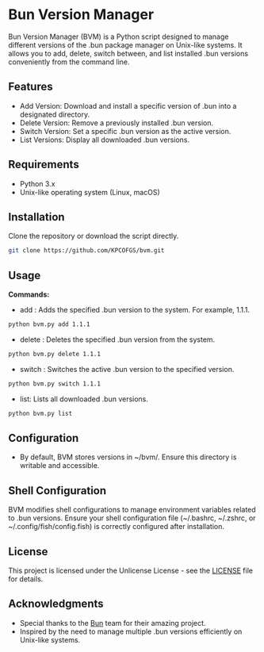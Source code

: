 # Bun Version Manager

Bun Version Manager (BVM) is a Python script designed to manage different versions of the .bun package manager on Unix-like systems. It allows you to add, delete, switch between, and list installed .bun versions conveniently from the command line.

## Features
* Add Version: Download and install a specific version of .bun into a designated directory.
* Delete Version: Remove a previously installed .bun version.
* Switch Version: Set a specific .bun version as the active version.
* List Versions: Display all downloaded .bun versions.
## Requirements
* Python 3.x
* Unix-like operating system (Linux, macOS)
## Installation

Clone the repository or download the script directly.
```bash
git clone https://github.com/KPCOFGS/bvm.git
```
## Usage
**Commands:**
* add <version>: Adds the specified .bun version to the system. For example, 1.1.1.
```bash
python bvm.py add 1.1.1
```
* delete <version>: Deletes the specified .bun version from the system.
```bash
python bvm.py delete 1.1.1
```
* switch <version>: Switches the active .bun version to the specified version.
```bash
python bvm.py switch 1.1.1
```
* list: Lists all downloaded .bun versions.
```bash
python bvm.py list
```
## Configuration
* By default, BVM stores versions in ~/bvm/. Ensure this directory is writable and accessible.
## Shell Configuration

BVM modifies shell configurations to manage environment variables related to .bun versions. Ensure your shell configuration file (~/.bashrc, ~/.zshrc, or ~/.config/fish/config.fish) is correctly configured after installation.

## License
This project is licensed under the Unlicense License - see the [LICENSE](LICENSE) file for details.

## Acknowledgments
* Special thanks to the [Bun](https://github.com/oven-sh/bun) team for their amazing project.
* Inspired by the need to manage multiple .bun versions efficiently on Unix-like systems.
